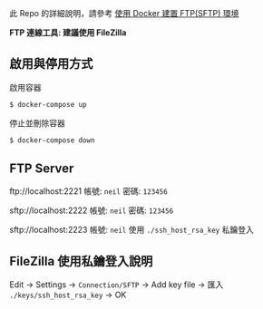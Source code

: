此 Repo 的詳細說明，請參考 [使用 Docker 建置 FTP(SFTP) 環境](https://mileslin.github.io/2020/02/%E4%BD%BF%E7%94%A8-Docker-%E5%BB%BA%E7%BD%AE-FTP-SFTP-%E7%92%B0%E5%A2%83/)

**FTP 連線工具: 建議使用 FileZilla**

## 啟用與停用方式

啟用容器

```bash
$ docker-compose up
```

停止並刪除容器

```bash
$ docker-compose down
```

## FTP Server

ftp://localhost:2221
帳號: `neil`
密碼: `123456`

sftp://localhost:2222
帳號: `neil`
密碼: `123456`

sftp://localhost:2223
帳號: `neil`
使用 `./ssh_host_rsa_key` 私鑰登入

## FileZilla 使用私鑰登入說明

Edit -> Settings -> `Connection/SFTP` -> Add key file -> 匯入 `./keys/ssh_host_rsa_key` -> OK
